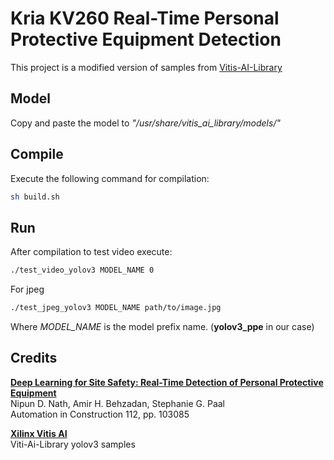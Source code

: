 # Kria KV260 Real-Time Personal Protective Equipment Detection
This project is a modified version of samples from [Vitis-AI-Library](https://github.com/Xilinx/Vitis-AI/tree/master/demo/Vitis-AI-Library/samples/yolov3)

## Model
Copy and paste the model to *"/usr/share/vitis_ai_library/models/"*

## Compile
Execute the following command for compilation:

```zsh
sh build.sh
```

## Run 

After compilation to test video execute:

```zsh
./test_video_yolov3 MODEL_NAME 0
```

For jpeg 
```zsh
./test_jpeg_yolov3 MODEL_NAME path/to/image.jpg
```
Where *MODEL_NAME* is the model prefix name. (**yolov3_ppe** in our case)

## Credits
[**Deep Learning for Site Safety: Real-Time Detection of Personal Protective Equipment**](https://www.sciencedirect.com/science/article/pii/S0926580519308325) \
Nipun D. Nath, Amir H. Behzadan, Stephanie G. Paal \
Automation in Construction 112, pp. 103085

[**Xilinx Vitis AI**](https://github.com/Xilinx/Vitis-AI)<br>
Viti-Ai-Library yolov3 samples
